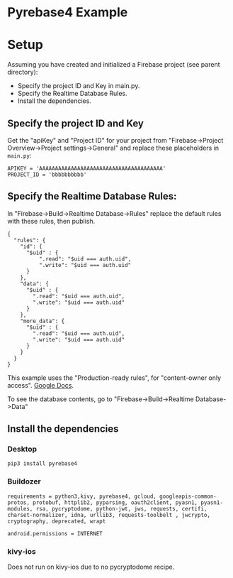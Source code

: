 Pyrebase4 Example
=================

# Setup

Assuming you have created and initialized a Firebase project (see parent directory):
 - Specify the project ID and Key in main.py.
 - Specify the Realtime Database Rules.
 - Install the dependencies.

## Specify the project ID and Key

Get the "apiKey" and "Project ID" for your project from "Firebase->Project Overview->Project settings->General" and replace these placeholders in `main.py`:
```
APIKEY = 'AAAAAAAAAAAAAAAAAAAAAAAAAAAAAAAAAAAAAAA'
PROJECT_ID = 'bbbbbbbbbb'
```

## Specify the Realtime Database Rules:

In "Firebase->Build->Realtime Database->Rules" replace the default rules with these rules, then publish.

```
{
  "rules": {
    "id": {	
      "$uid" : {
          ".read": "$uid === auth.uid",
    	  ".write": "$uid === auth.uid"
      }		
    },	
    "data": {	
      "$uid" : {
        ".read": "$uid === auth.uid",
    	".write": "$uid === auth.uid"
      }		
    },
    "more_data": {	
      "$uid" : {
    	".read": "$uid === auth.uid",
    	".write": "$uid === auth.uid"
      }		
    }	    
  }
}

```
This example uses the "Production-ready rules", for "content-owner only access".
[Google Docs](https://firebase.google.com/docs/rules/basics#content-owner_only_access).

To see the database contents, go to "Firebase->Build->Realtime Database->Data"

## Install the dependencies

### Desktop

```
pip3 install pyrebase4
```

### Buildozer

```
requirements = python3,kivy, pyrebase4, gcloud, googleapis-common-protos, protobuf, httplib2, pyparsing, oauth2client, pyasn1, pyasn1-modules, rsa, pycryptodome, python-jwt, jws, requests, certifi, charset-normalizer, idna, urllib3, requests-toolbelt , jwcrypto, cryptography, deprecated, wrapt

android.permissions = INTERNET
```

### kivy-ios

Does not run on kivy-ios due to no pycryptodome recipe.
